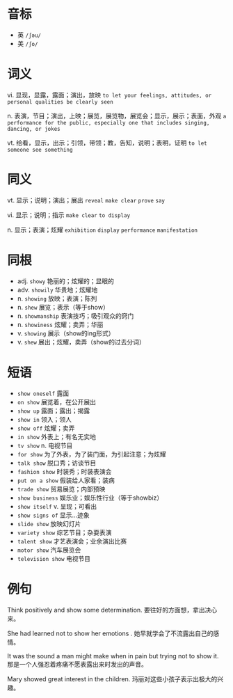# 音标

- 英 `/ʃəu/`
- 美 `/ʃo/`

# 词义

vi. 显现，显露，露面；演出，放映
`to let your feelings, attitudes, or personal qualities be clearly seen`

n. 表演，节目；演出，上映；展览，展览物，展览会；显示，展示；表面，外观
`a performance for the public, especially one that includes singing, dancing, or jokes`

vt. 给看，显示，出示；引领，带领；教，告知，说明；表明，证明
`to let someone see something`

# 同义

vt. 显示；说明；演出；展出
`reveal` `make clear` `prove` `say`

vi. 显示；说明；指示
`make clear` `to display`

n. 显示；表演；炫耀
`exhibition` `display` `performance` `manifestation`

# 同根

- adj. `showy` 艳丽的；炫耀的；显眼的
- adv. `showily` 华贵地；炫耀地
- n. `showing` 放映；表演；陈列
- n. `shew` 展览；表示（等于show）
- n. `showmanship` 表演技巧；吸引观众的窍门
- n. `showiness` 炫耀；卖弄；华丽
- v. `showing` 展示（show的ing形式）
- v. `shew` 展出；炫耀，卖弄（show的过去分词）

# 短语

- `show oneself` 露面
- `on show` 展览着，在公开展出
- `show up` 露面；露出；揭露
- `show in` 领入；领人
- `show off` 炫耀；卖弄
- `in show` 外表上；有名无实地
- `tv show` n. 电视节目
- `for show` 为了外表，为了装门面，为引起注意；为炫耀
- `talk show` 脱口秀；访谈节目
- `fashion show` 时装秀；时装表演会
- `put on a show` 假装给人家看；装病
- `trade show` 贸易展览；内部预映
- `show business` 娱乐业；娱乐性行业（等于showbiz）
- `show itself` v. 呈现；可看出
- `show signs of` 显示…迹象
- `slide show` 放映幻灯片
- `variety show` 综艺节目；杂耍表演
- `talent show` 才艺表演会；业余演出比赛
- `motor show` 汽车展览会
- `television show` 电视节目

# 例句

Think positively and show some determination.
要往好的方面想，拿出决心来。

She had learned not to show her emotions .
她早就学会了不流露出自己的感情。

It was the sound a man might make when in pain but trying not to show it.
那是一个人强忍着疼痛不愿表露出来时发出的声音。

Mary showed great interest in the children.
玛丽对这些小孩子表示出极大的兴趣。



